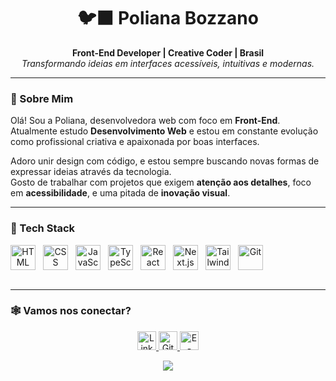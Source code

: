 <h1 align="center">🐦‍⬛ Poliana Bozzano</h1>

<p align="center">
  <b>Front-End Developer | Creative Coder | Brasil</b><br/>
  <i>Transformando ideias em interfaces acessíveis, intuitivas e modernas.</i>
</p>

---

### 🧶 Sobre Mim

Olá! Sou a Poliana, desenvolvedora web com foco em **Front-End**.  
Atualmente estudo **Desenvolvimento Web** e estou em constante evolução como profissional criativa e apaixonada por boas interfaces.

Adoro unir design com código, e estou sempre buscando novas formas de expressar ideias através da tecnologia.  
Gosto de trabalhar com projetos que exigem **atenção aos detalhes**, foco em **acessibilidade**, e uma pitada de **inovação visual**.

---


### 🚀 Tech Stack

<div align="center" style="display: flex; gap: 12px;">
  <img src="https://cdn.jsdelivr.net/gh/devicons/devicon@latest/icons/html5/html5-original.svg" width="40" alt="HTML" title="HTML" />
  <img src="https://cdn.jsdelivr.net/gh/devicons/devicon@latest/icons/css3/css3-original.svg" width="40" alt="CSS" title="CSS" />
  <img src="https://cdn.jsdelivr.net/gh/devicons/devicon@latest/icons/javascript/javascript-original.svg" width="40" alt="JavaScript" title="JavaScript" />
  <img src="https://cdn.jsdelivr.net/gh/devicons/devicon@latest/icons/typescript/typescript-original.svg" width="40" alt="TypeScript" title="TypeScript" />
  <img src="https://cdn.jsdelivr.net/gh/devicons/devicon@latest/icons/react/react-original.svg" width="40" alt="React" title="React" />
  <img src="https://cdn.jsdelivr.net/gh/devicons/devicon@latest/icons/nextjs/nextjs-original.svg" width="40" alt="Next.js" title="Next.js" />
  <img src="https://cdn.jsdelivr.net/gh/devicons/devicon@latest/icons/tailwindcss/tailwindcss-original.svg" width="40" alt="Tailwind" title="Tailwind CSS" />
  <img src="https://cdn.jsdelivr.net/gh/devicons/devicon@latest/icons/git/git-original.svg" width="40" alt="Git" title="Git" />
</div>
<br/>

---

### 🕸️ Vamos nos conectar?

<p align="center">
  <a href="https://www.linkedin.com/in/polianabozzano/" target="_blank">
    <img alt="LinkedIn" height="30" src="https://img.shields.io/badge/LinkedIn-black?style=for-the-badge&logo=linkedin&logoColor=white" />
  </a>
  <a href="https://github.com/polibozzano" target="_blank">
    <img alt="GitHub" height="30" src="https://img.shields.io/badge/GitHub-gray?style=for-the-badge&logo=github&logoColor=white" />
  </a>
  <a href="mailto:polibozzano@email.com" target="_blank">
    <img alt="E-mail" height="30" src="https://img.shields.io/badge/Email-red?style=for-the-badge&logo=gmail&logoColor=white" />
  </a>
</p>
<div align="center">
  <img src="https://capsule-render.vercel.app/api?type=waving&color=red&height=120&section=footer"/>
</div>
